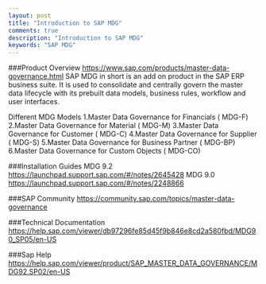 ```yaml
---
layout: post
title: "Introduction to SAP MDG"
comments: true
description: "Introduction to SAP MDG"
keywords: "SAP MDG"
---
```


###Product Overview
https://www.sap.com/products/master-data-governance.html
SAP MDG in short is an add on product in the SAP ERP business suite.
It is used to consolidate and centrally govern the master data lifecycle with its prebuilt data models, business rules, workflow and user interfaces.

Different MDG Models
1.Master Data Governance for Financials ( MDG-F)
2.Master Data Governance for Material ( MDG-M)
3.Master Data Governance for Customer ( MDG-C)
4.Master Data Governance for Supplier ( MDG-S)
5.Master Data Governance for Business Partner ( MDG-BP)
6.Master Data Governance for Custom Objects ( MDG-CO)


###Installation Guides
MDG 9.2 https://launchpad.support.sap.com/#/notes/2645428
MDG 9.0 https://launchpad.support.sap.com/#/notes/2248866


###SAP Community
https://community.sap.com/topics/master-data-governance


###Technical Documentation
https://help.sap.com/viewer/db97296fe85d45f9b846e8cd2a580fbd/MDG90_SP05/en-US

###Sap Help
https://help.sap.com/viewer/product/SAP_MASTER_DATA_GOVERNANCE/MDG92.SP02/en-US
